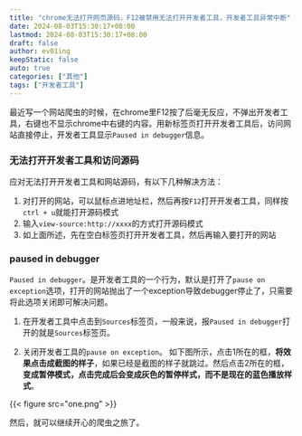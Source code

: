 ```yaml
---
title: "chrome无法打开网页源码，F12被禁用无法打开开发者工具，开发者工具异常中断"
date: 2024-08-03T15:30:17+08:00
lastmod: 2024-08-03T15:30:17+08:00
draft: false
author: ev01ing
keepStatic: false
auto: true
categories: ["其他"]
tags: ["开发者工具"]
---
```



最近写一个网站爬虫的时候，在chrome里F12按了后毫无反应，不弹出开发者工具，右键也不显示chrome中右键的内容。用新标签页打开开发者工具后，访问网站直接停止，开发者工具显示`Paused in debugger`信息。


### 无法打开开发者工具和访问源码


应对无法打开开发者工具和网站源码，有以下几种解决方法：
1. 对打开的网站，可以鼠标点进地址栏，然后再按`F12`打开开发者工具，同样按`ctrl + u`就能打开源码模式
2. 输入`view-source:http://xxxx`的方式打开源码模式
3. 如上面所述，先在空白标签页打开开发者工具，然后再输入要打开的网站



### paused in debugger


`Paused in debugger`。是开发者工具的一个行为，默认是打开了`pause on exception`选项，打开的网站抛出了一个exception导致debugger停止了，只需要将此选项关闭即可解决问题。


1. 在开发者工具中点击到`Sources`标签页，一般来说，报`Paused in debugger`打开的就是`Sources`标签页。

2. 关闭开发者工具的`pause on exception`。 如下图所示，点击1所在的框，**将效果点击成截图的样子**，如果已经是截图的样子就跳过。然后点击2所在的框，**变成暂停模式，点击完成后会变成灰色的暂停样式，而不是现在的蓝色播放样式**。

{{< figure src="one.png" >}}

然后，就可以继续开心的爬虫之旅了。





